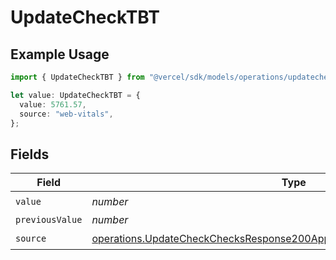 # UpdateCheckTBT

## Example Usage

```typescript
import { UpdateCheckTBT } from "@vercel/sdk/models/operations/updatecheck.js";

let value: UpdateCheckTBT = {
  value: 5761.57,
  source: "web-vitals",
};
```

## Fields

| Field                                                                                                                                                                | Type                                                                                                                                                                 | Required                                                                                                                                                             | Description                                                                                                                                                          |
| -------------------------------------------------------------------------------------------------------------------------------------------------------------------- | -------------------------------------------------------------------------------------------------------------------------------------------------------------------- | -------------------------------------------------------------------------------------------------------------------------------------------------------------------- | -------------------------------------------------------------------------------------------------------------------------------------------------------------------- |
| `value`                                                                                                                                                              | *number*                                                                                                                                                             | :heavy_check_mark:                                                                                                                                                   | N/A                                                                                                                                                                  |
| `previousValue`                                                                                                                                                      | *number*                                                                                                                                                             | :heavy_minus_sign:                                                                                                                                                   | N/A                                                                                                                                                                  |
| `source`                                                                                                                                                             | [operations.UpdateCheckChecksResponse200ApplicationJSONResponseBodySource](../../models/operations/updatecheckchecksresponse200applicationjsonresponsebodysource.md) | :heavy_check_mark:                                                                                                                                                   | N/A                                                                                                                                                                  |